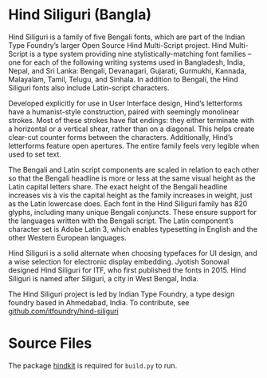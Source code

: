 # Hind Siliguri (Bangla)

Hind Siliguri is a family of five Bengali fonts, which are part of the Indian Type Foundry’s larger Open Source Hind Multi-Script project. 
Hind Multi-Script is a type system providing nine stylistically-matching font families – one for each of the following writing systems used in Bangladesh, India, Nepal, and Sri Lanka: Bengali, Devanagari, Gujarati, Gurmukhi, Kannada, Malayalam, Tamil, Telugu, and Sinhala. 
In addition to Bengali, the Hind Siliguri fonts also include Latin-script characters.

Developed explicitly for use in User Interface design, Hind’s letterforms have a humanist-style construction, paired with seemingly monolinear strokes. 
Most of these strokes have flat endings: they either terminate with a horizontal or a vertical shear, rather than on a diagonal. 
This helps create clear-cut counter forms between the characters. 
Additionally, Hind’s letterforms feature open apertures. 
The entire family feels very legible when used to set text.

The Bengali and Latin script components are scaled in relation to each other so that the Bengali headline is more or less at the same visual height as the Latin capital letters share. 
The exact height of the Bengali headline increases vis à vis the capital height as the family increases in weight, just as the Latin lowercase does. 
Each font in the Hind Siliguri family has 820 glyphs, including many unique Bengali conjuncts. 
These ensure support for the languages written with the Bengali script. 
The Latin component’s character set is Adobe Latin 3, which enables typesetting in English and the other Western European languages.

Hind Siliguri is a solid alternate when choosing typefaces for UI design, and a wise selection for electronic display embedding. 
Jyotish Sonowal designed Hind Siliguri for ITF, who first published the fonts in 2015. 
Hind Siliguri is named after Siliguri, a city in West Bengal, India.

The Hind Siliguri project is led by Indian Type Foundry, a type design foundry based in Ahmedabad, India. 
To contribute, see <a href="https://github.com/itfoundry/hind-siliguri">github.com/itfoundry/hind-siliguri</a>

# Source Files

The package [hindkit](https://github.com/itfoundry/hindkit) is required for `build.py` to run.
